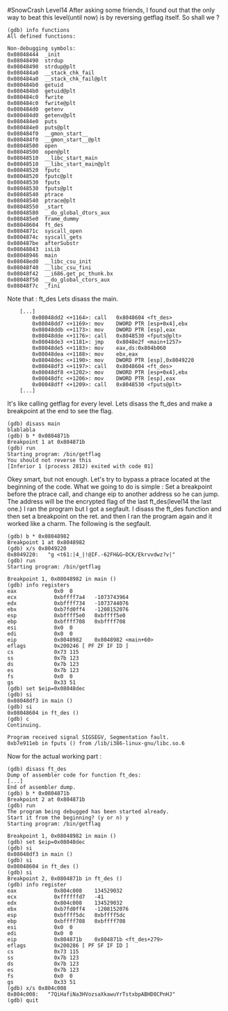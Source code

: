 #SnowCrash Level14
After asking some friends, I found out that the only way to beat this level(until now) is by reversing getflag itself.
So shall we ?
```
(gdb) info functions
All defined functions:

Non-debugging symbols:
0x08048444  _init
0x08048490  strdup
0x08048490  strdup@plt
0x080484a0  __stack_chk_fail
0x080484a0  __stack_chk_fail@plt
0x080484b0  getuid
0x080484b0  getuid@plt
0x080484c0  fwrite
0x080484c0  fwrite@plt
0x080484d0  getenv
0x080484d0  getenv@plt
0x080484e0  puts
0x080484e0  puts@plt
0x080484f0  __gmon_start__
0x080484f0  __gmon_start__@plt
0x08048500  open
0x08048500  open@plt
0x08048510  __libc_start_main
0x08048510  __libc_start_main@plt
0x08048520  fputc
0x08048520  fputc@plt
0x08048530  fputs
0x08048530  fputs@plt
0x08048540  ptrace
0x08048540  ptrace@plt
0x08048550  _start
0x08048580  __do_global_dtors_aux
0x080485e0  frame_dummy
0x08048604  ft_des
0x0804871c  syscall_open
0x0804874c  syscall_gets
0x080487be  afterSubstr
0x08048843  isLib
0x08048946  main
0x08048ed0  __libc_csu_init
0x08048f40  __libc_csu_fini
0x08048f42  __i686.get_pc_thunk.bx
0x08048f50  __do_global_ctors_aux
0x08048f7c  _fini
```

Note that : ft_des
Lets disass the main.
```
	[...]
		0x08048dd2 <+1164>:	call   0x8048604 <ft_des>
   		0x08048dd7 <+1169>:	mov    DWORD PTR [esp+0x4],ebx
		0x08048ddb <+1173>:	mov    DWORD PTR [esp],eax
		0x08048dde <+1176>:	call   0x8048530 <fputs@plt>
		0x08048de3 <+1181>:	jmp    0x8048e2f <main+1257>
		0x08048de5 <+1183>:	mov    eax,ds:0x804b060
		0x08048dea <+1188>:	mov    ebx,eax
		0x08048dec <+1190>:	mov    DWORD PTR [esp],0x8049220
		0x08048df3 <+1197>:	call   0x8048604 <ft_des>
		0x08048df8 <+1202>:	mov    DWORD PTR [esp+0x4],ebx
		0x08048dfc <+1206>:	mov    DWORD PTR [esp],eax
		0x08048dff <+1209>:	call   0x8048530 <fputs@plt>
	[...]
```

It's like calling getflag for every level.
Lets disass the ft_des and make a breakpoint at the end to see the flag.
```
(gdb) disass main
blablabla
(gdb) b * 0x0804871b
Breakpoint 1 at 0x804871b
(gdb) run
Starting program: /bin/getflag
You should not reverse this
[Inferior 1 (process 2812) exited with code 01]
```

Okey smart, but not enough. Let's try to bypass a ptrace located at the beginning of the code.
What we going to do is simple :
Set a breakpoint before the ptrace call, and change eip to another address so he can jump.
The address will be the encrypted flag of the last ft_des(level14 the last one.)
I ran the program but I got a segfault.
I disass the ft_des function and then set a breakpoint on the ret.
and then I ran the program again and it worked like a charm.
The following is the segfault.
```
(gdb) b * 0x08048982
Breakpoint 1 at 0x8048982
(gdb) x/s 0x8049220
0x8049220:	 "g <t61:|4_|!@IF.-62FH&G~DCK/Ekrvvdwz?v|"
(gdb) run
Starting program: /bin/getflag

Breakpoint 1, 0x08048982 in main ()
(gdb) info registers
eax            0x0	0
ecx            0xbffff7a4	-1073743964
edx            0xbffff734	-1073744076
ebx            0xb7fd0ff4	-1208152076
esp            0xbffff5e0	0xbffff5e0
ebp            0xbffff708	0xbffff708
esi            0x0	0
edi            0x0	0
eip            0x8048982	0x8048982 <main+60>
eflags         0x200246	[ PF ZF IF ID ]
cs             0x73	115
ss             0x7b	123
ds             0x7b	123
es             0x7b	123
fs             0x0	0
gs             0x33	51
(gdb) set $eip=0x08048dec
(gdb) si
0x08048df3 in main ()
(gdb) si
0x08048604 in ft_des ()
(gdb) c
Continuing.

Program received signal SIGSEGV, Segmentation fault.
0xb7e911eb in fputs () from /lib/i386-linux-gnu/libc.so.6
```

Now for the actual working part :
```
(gdb) disass ft_des
Dump of assembler code for function ft_des:
[...]
End of assembler dump.
(gdb) b * 0x0804871b
Breakpoint 2 at 0x804871b
(gdb) run
The program being debugged has been started already.
Start it from the beginning? (y or n) y
Starting program: /bin/getflag

Breakpoint 1, 0x08048982 in main ()
(gdb) set $eip=0x08048dec
(gdb) si
0x08048df3 in main ()
(gdb) si
0x08048604 in ft_des ()
(gdb) si
Breakpoint 2, 0x0804871b in ft_des ()
(gdb) info register
eax            0x804c008	134529032
ecx            0xffffffd7	-41
edx            0x804c008	134529032
ebx            0xb7fd0ff4	-1208152076
esp            0xbffff5dc	0xbffff5dc
ebp            0xbffff708	0xbffff708
esi            0x0	0
edi            0x0	0
eip            0x804871b	0x804871b <ft_des+279>
eflags         0x200286	[ PF SF IF ID ]
cs             0x73	115
ss             0x7b	123
ds             0x7b	123
es             0x7b	123
fs             0x0	0
gs             0x33	51
(gdb) x/s 0x804c008
0x804c008:	 "7QiHafiNa3HVozsaXkawuYrTstxbpABHD8CPnHJ"
(gdb) quit
```
